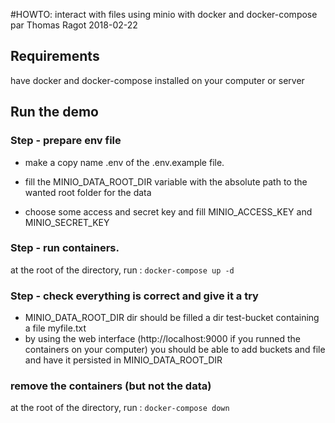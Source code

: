 #HOWTO:  interact with files using minio with docker and docker-compose
par Thomas Ragot
2018-02-22

## Requirements
have docker and docker-compose installed on your computer or server


## Run the demo 

### Step - prepare env file

- make a copy name .env of the .env.example file. 

- fill the MINIO_DATA_ROOT_DIR variable with the absolute path to the wanted root folder for the data
- choose some access and secret key and fill MINIO_ACCESS_KEY and MINIO_SECRET_KEY

### Step - run containers.
at the root of the directory, run :
`docker-compose up -d`

### Step - check everything is correct and give it a try
- MINIO_DATA_ROOT_DIR dir should be filled  a dir test-bucket containing a file myfile.txt 
- by using the web interface (http://localhost:9000 if you runned the containers on your computer)
you should be able to add buckets and file and have it persisted in MINIO_DATA_ROOT_DIR

### remove the containers (but not the data)
at the root of the directory, run :
`docker-compose down`

